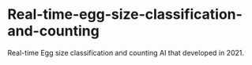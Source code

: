 # Real-time-egg-size-classification-and-counting
Real-time Egg size classification and counting AI that developed in 2021.
